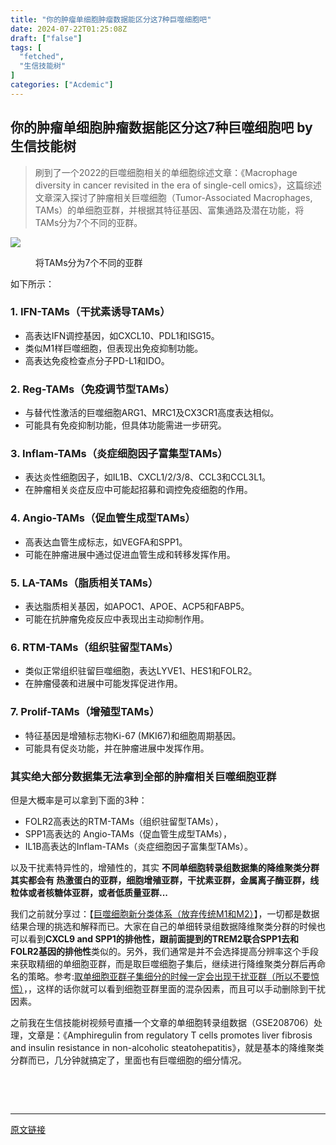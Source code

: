 ```yaml
---
title: "你的肿瘤单细胞肿瘤数据能区分这7种巨噬细胞吧"
date: 2024-07-22T01:25:08Z
draft: ["false"]
tags: [
  "fetched",
  "生信技能树"
]
categories: ["Acdemic"]
---
```

你的肿瘤单细胞肿瘤数据能区分这7种巨噬细胞吧 by 生信技能树
------
<div><section data-tool="mdnice编辑器" data-website="https://www.mdnice.com"><blockquote data-tool="mdnice编辑器"><span></span><p>刷到了一个2022的巨噬细胞相关的单细胞综述文章：《Macrophage diversity in cancer revisited in the era of single-cell omics》，这篇综述文章深入探讨了肿瘤相关巨噬细胞（Tumor-Associated Macrophages, TAMs）的单细胞亚群，并根据其特征基因、富集通路及潜在功能，将TAMs分为7个不同的亚群。</p></blockquote><p><img data-galleryid="" data-imgfileid="100048274" data-ratio="0.8074074074074075" data-s="300,640" data-src="https://mmbiz.qpic.cn/mmbiz_png/cZNhZQ6j4wyL8l84RicOASkSxm23tB8Ntnd5omLeAqtv1JdRl8KAmZLR1sGbfxWicuLH2k6ibY25zj5paGOKWjIqg/640?wx_fmt=png&amp;from=appmsg" data-type="png" data-w="1080" src="https://mmbiz.qpic.cn/mmbiz_png/cZNhZQ6j4wyL8l84RicOASkSxm23tB8Ntnd5omLeAqtv1JdRl8KAmZLR1sGbfxWicuLH2k6ibY25zj5paGOKWjIqg/640?wx_fmt=png&amp;from=appmsg"></p><figure data-tool="mdnice编辑器"><figcaption>将TAMs分为7个不同的亚群</figcaption></figure><p data-tool="mdnice编辑器">如下所示：</p><h3 data-tool="mdnice编辑器"><span></span><span>1. IFN-TAMs（干扰素诱导TAMs）</span><span></span></h3><ul data-tool="mdnice编辑器"><li><section>高表达IFN调控基因，如CXCL10、PDL1和ISG15。</section></li><li><section>类似M1样巨噬细胞，但表现出免疫抑制功能。</section></li><li><section>高表达免疫检查点分子PD-L1和IDO。</section></li></ul><h3 data-tool="mdnice编辑器"><span></span><span>2. Reg-TAMs（免疫调节型TAMs）</span><span></span></h3><ul data-tool="mdnice编辑器"><li><section>与替代性激活的巨噬细胞ARG1、MRC1及CX3CR1高度表达相似。</section></li><li><section>可能具有免疫抑制功能，但具体功能需进一步研究。</section></li></ul><h3 data-tool="mdnice编辑器"><span></span><span>3. Inflam-TAMs（炎症细胞因子富集型TAMs）</span><span></span></h3><ul data-tool="mdnice编辑器"><li><section>表达炎性细胞因子，如IL1B、CXCL1/2/3/8、CCL3和CCL3L1。</section></li><li><section>在肿瘤相关炎症反应中可能起招募和调控免疫细胞的作用。</section></li></ul><h3 data-tool="mdnice编辑器"><span></span><span>4. Angio-TAMs（促血管生成型TAMs）</span><span></span></h3><ul data-tool="mdnice编辑器"><li><section>高表达血管生成标志，如VEGFA和SPP1。</section></li><li><section>可能在肿瘤进展中通过促进血管生成和转移发挥作用。</section></li></ul><h3 data-tool="mdnice编辑器"><span></span><span>5. LA-TAMs（脂质相关TAMs）</span><span></span></h3><ul data-tool="mdnice编辑器"><li><section>表达脂质相关基因，如APOC1、APOE、ACP5和FABP5。</section></li><li><section>可能在抗肿瘤免疫反应中表现出主动抑制作用。</section></li></ul><h3 data-tool="mdnice编辑器"><span></span><span>6. RTM-TAMs（组织驻留型TAMs）</span><span></span></h3><ul data-tool="mdnice编辑器"><li><section>类似正常组织驻留巨噬细胞，表达LYVE1、HES1和FOLR2。</section></li><li><section>在肿瘤侵袭和进展中可能发挥促进作用。</section></li></ul><h3 data-tool="mdnice编辑器"><span></span><span>7. Prolif-TAMs（增殖型TAMs）</span><span></span></h3><ul data-tool="mdnice编辑器"><li><section>特征基因是增殖标志物Ki-67 (MKI67)和细胞周期基因。</section></li><li><section>可能具有促炎功能，并在肿瘤进展中发挥作用。</section></li></ul><h3 data-tool="mdnice编辑器"><span></span><span>其实绝大部分数据集无法拿到全部的肿瘤相关巨噬细胞亚群</span><span></span></h3><p data-tool="mdnice编辑器">但是大概率是可以拿到下面的3种：</p><ul data-tool="mdnice编辑器"><li><section>FOLR2高表达的RTM-TAMs（组织驻留型TAMs），</section></li><li><section>SPP1高表达的 Angio-TAMs（促血管生成型TAMs），</section></li><li><section>IL1B高表达的Inflam-TAMs（炎症细胞因子富集型TAMs）。</section></li></ul><p data-tool="mdnice编辑器">以及干扰素特异性的，增殖性的，其实 <span><strong>不同单细胞转录组数据集的降维聚类分群其实都会有 热激蛋白的亚群，细胞增殖亚群，干扰素亚群，金属离子酶亚群，线粒体或者核糖体亚群，或者低质量亚群...</strong></span></p><p data-tool="mdnice编辑器">我们之前就分享过：【<a href="https://mp.weixin.qq.com/s?__biz=MzAxMDkxODM1Ng==&amp;mid=2247524627&amp;idx=1&amp;sn=8b22bc888f19f1426830cd6e28c1a683&amp;scene=21#wechat_redirect" data-linktype="2">巨噬细胞新分类体系（放弃传统M1和M2）</a>】，一切都是数据结果合理的挑选和解释而已。大家在自己的单细转录组数据降维聚类分群的时候也可以看到<strong>CXCL9 and SPP1的排他性，跟前面提到的TREM2联合SPP1去和FOLR2基因的排他性</strong>类似的。另外，我们通常是并不会选择提高分辨率这个手段来获取精细的单细胞亚群，而是取巨噬细胞子集后，继续进行降维聚类分群后再命名的策略。参考:<a href="http://mp.weixin.qq.com/s?__biz=MzAxMDkxODM1Ng==&amp;mid=2247528395&amp;idx=1&amp;sn=bcfa5dce6272a959a034a752daaeda5d&amp;chksm=9b4b2f70ac3ca666cc650400ca3e72e6e492ff8bdc005e3a83d8bb0d1992cf799cfadde2425b&amp;scene=21#wechat_redirect" data-linktype="2">取单细胞亚群子集细分的时候一定会出现干扰亚群（所以不要惊慌）</a>，，这样的话你就可以看到细胞亚群里面的混杂因素，而且可以手动删除到干扰因素。</p><p data-tool="mdnice编辑器">之前我在生信技能树视频号直播一个文章的单细胞转录组数据（GSE208706）处理，文章是：《Amphiregulin from regulatory T cells promotes liver fibrosis and insulin resistance in non-alcoholic steatohepatitis》，就是基本的降维聚类分群而已，几分钟就搞定了，里面也有巨噬细胞的细分情况。</p><section><mp-common-videosnap data-pluginname="mpvideosnap" data-url="https://findermp.video.qq.com/251/20350/stodownload?encfilekey=oibeqyX228riaCwo9STVsGLPj9UYCicgttvvWYvicEwdqYT5Um0JPTYCx6iayCtVUHTicWO1aKy4FO7gg7JUCp2Mrt4lxQHzwqJpkw3BOTeZ1gUYcZfwib4ibRuKWOZy6V5XC8ZIoQrVVYMwMHE&amp;token=cztXnd9GyrGf4wEHGKQkv5GD7heicslUfrnOFPceu22g8q1dbjN477KVJ0riaia6244LfuXNRMgurAR2fdmzicdNePq75A512NMOel5AAE8RicmPUvgtKX1gYqKr0As80E9Mk&amp;idx=1&amp;bizid=1023&amp;dotrans=0&amp;hy=SH&amp;m=6ad6f3a29e12da2f0ea47a335a967a28&amp;uzid=2" data-headimgurl="http://wx.qlogo.cn/finderhead/PiajxSqBRaEI7scvWIPdECSfnUpSjTib9Y7RI14r1VVzxaA57PjcCERw/0" data-username="v2_060000231003b20faec8c7e1881bcad2ca06ec35b07788412aec898c89eb1e34f9a354475e8c@finder" data-nickname="生信技能树" data-desc="可能是全中国唯一的生物信息学学院[社会社会][社会社会][社会社会]百闻不如一见" data-imgcount="9" data-nonceid="7851582030224025884" data-type="image" data-mediatype="undefined" data-authiconurl="https://dldir1v6.qq.com/weixin/checkresupdate/auth_icon_level1_ba9f2ea346de48a3ae0428273fc48117.png" data-from="new" data-width="1152" data-height="2048" data-id="export/UzFfAgtgekIEAQAAAAAA2d4V5ZWw0AAAAAstQy6ubaLX4KHWvLEZgBPEn5FwZDl8HM-LzNPgMIs-S4ebrVCEcLyk-m9tn77w" data-isdisabled="0" data-errortips=""></mp-common-videosnap></section><p data-tool="mdnice编辑器"><br></p></section><p><br></p><p><mp-style-type data-value="3"></mp-style-type></p></div>  
<hr>
<a href="https://mp.weixin.qq.com/s/1RtQIbBrrl19iP5vpQYQLA",target="_blank" rel="noopener noreferrer">原文链接</a>
